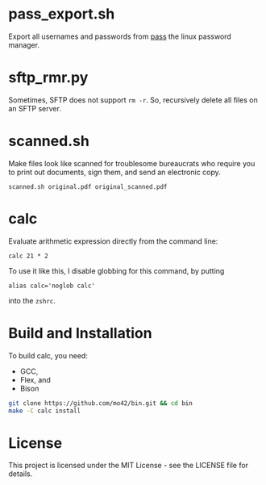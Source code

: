 # pass_export.sh
Export all usernames and passwords from [pass](https://www.passwordstore.org/) the linux password manager.

# sftp_rmr.py

Sometimes, SFTP does not support `rm -r`. So, recursively delete all files on an SFTP server.

# scanned.sh
Make files look like scanned for troublesome bureaucrats who require you to print out documents, sign them, and send an electronic copy.
```shell
scanned.sh original.pdf original_scanned.pdf
```

# calc
Evaluate arithmetic expression directly from the command line:
```shell
calc 21 * 2
```
To use it like this, I disable globbing for this command, by putting
```zshrc
alias calc='noglob calc'
```
into the `zshrc`.

# Build and Installation

To build calc, you need:
- GCC,
- Flex, and
- Bison

```sh
git clone https://github.com/mo42/bin.git && cd bin
make -C calc install
```

# License

This project is licensed under the MIT License - see the LICENSE file for details.
